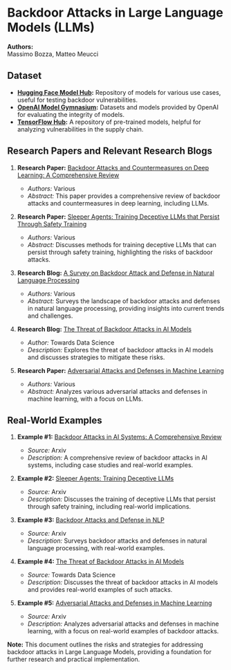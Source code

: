 # Backdoor Attacks in Large Language Models (LLMs)

**Authors:**  
Massimo Bozza, Matteo Meucci

## Dataset
- **[Hugging Face Model Hub](https://huggingface.co/models):** Repository of models for various use cases, useful for testing backdoor vulnerabilities.
- **[OpenAI Model Gymnasium](https://github.com/Farama-Foundation/Gymnasium):** Datasets and models provided by OpenAI for evaluating the integrity of models.
- **[TensorFlow Hub](https://www.tensorflow.org/hub):** A repository of pre-trained models, helpful for analyzing vulnerabilities in the supply chain.

## Research Papers and Relevant Research Blogs
1. **Research Paper:** [Backdoor Attacks and Countermeasures on Deep Learning: A Comprehensive Review](https://arxiv.org/abs/2007.10760)
   - _Authors:_ Various
   - _Abstract:_ This paper provides a comprehensive review of backdoor attacks and countermeasures in deep learning, including LLMs.

2. **Research Paper:** [Sleeper Agents: Training Deceptive LLMs that Persist Through Safety Training](https://arxiv.org/abs/2401.05566)
   - _Authors:_ Various
   - _Abstract:_ Discusses methods for training deceptive LLMs that can persist through safety training, highlighting the risks of backdoor attacks.

3. **Research Blog:** [A Survey on Backdoor Attack and Defense in Natural Language Processing](https://arxiv.org/abs/2211.11958)
   - _Authors:_ Various
   - _Abstract:_ Surveys the landscape of backdoor attacks and defenses in natural language processing, providing insights into current trends and challenges.

4. **Research Blog:** [The Threat of Backdoor Attacks in AI Models](https://towardsdatascience.com/the-threat-of-backdoor-attacks-in-ai-models-79fafd87f7d5)
   - _Author:_ Towards Data Science
   - _Description:_ Explores the threat of backdoor attacks in AI models and discusses strategies to mitigate these risks.

5. **Research Paper:** [Adversarial Attacks and Defenses in Machine Learning](https://arxiv.org/abs/1810.00069)
   - _Authors:_ Various
   - _Abstract:_ Analyzes various adversarial attacks and defenses in machine learning, with a focus on LLMs.

## Real-World Examples
1. **Example #1:** [Backdoor Attacks in AI Systems: A Comprehensive Review](https://arxiv.org/abs/2007.10760)
   - _Source:_ Arxiv
   - _Description:_ A comprehensive review of backdoor attacks in AI systems, including case studies and real-world examples.

2. **Example #2:** [Sleeper Agents: Training Deceptive LLMs](https://arxiv.org/abs/2401.05566)
   - _Source:_ Arxiv
   - _Description:_ Discusses the training of deceptive LLMs that persist through safety training, including real-world implications.

3. **Example #3:** [Backdoor Attacks and Defense in NLP](https://arxiv.org/abs/2211.11958)
   - _Source:_ Arxiv
   - _Description:_ Surveys backdoor attacks and defenses in natural language processing, with real-world examples.

4. **Example #4:** [The Threat of Backdoor Attacks in AI Models](https://towardsdatascience.com/the-threat-of-backdoor-attacks-in-ai-models-79fafd87f7d5)
   - _Source:_ Towards Data Science
   - _Description:_ Discusses the threat of backdoor attacks in AI models and provides real-world examples of such attacks.

5. **Example #5:** [Adversarial Attacks and Defenses in Machine Learning](https://arxiv.org/abs/1810.00069)
   - _Source:_ Arxiv
   - _Description:_ Analyzes adversarial attacks and defenses in machine learning, with a focus on real-world examples of backdoor attacks.

**Note:** This document outlines the risks and strategies for addressing backdoor attacks in Large Language Models, providing a foundation for further research and practical implementation.
